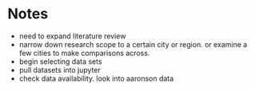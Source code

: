# Notes

- need to expand literature review
- narrow down research scope to a certain city or region. or examine a few cities to make comparisons across.
- begin selecting data sets 
- pull datasets into jupyter
- check data availability. look into aaronson data
